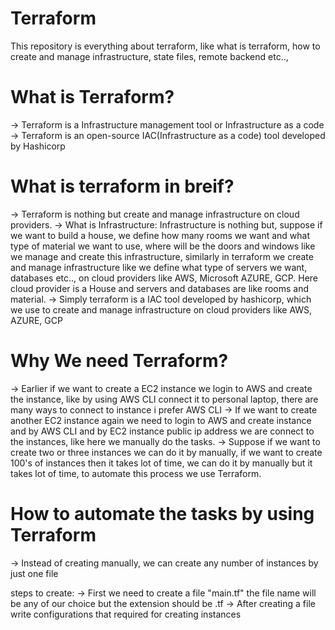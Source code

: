 # Terraform
This repository is everything about terraform, like what is terraform, how to create and manage infrastructure, state files, remote backend etc..,

# What is Terraform?
-> Terraform is a Infrastructure management tool or Infrastructure as a code
-> Terraform is an open-source IAC(Infrastructure as a code) tool developed by Hashicorp

# What is terraform in breif?
-> Terraform is nothing but create and manage infrastructure on cloud providers.
-> What is Infrastructure: Infrastructure is nothing but, suppose if we want to build a house, we define how many rooms we want and what type of material we want to use, where will be the doors and windows like we manage and create this infrastructure, similarly in terraform we create and manage infrastructure like we define what type of servers we want, databases etc.., on cloud providers like AWS, Microsoft AZURE, GCP. Here cloud provider is a House and servers and databases are like rooms and material. 
-> Simply terraform is a IAC tool developed by hashicorp, which we use to create and manage infrastructure on cloud providers like AWS, AZURE, GCP

# Why We need Terraform?
-> Earlier if we want to create a EC2 instance we login to AWS and create the instance, like by using AWS CLI connect it to personal laptop, there are many ways to connect to instance i prefer AWS CLI
-> If we want to create another EC2 instance again we need to login to AWS and create instance and by AWS CLI and by EC2 instance public ip address we are connect to the instances, like here we manually do the tasks.
-> Suppose if we want to create two or three instances we can do it by manually, if we want to create 100's of instances then it takes lot of time, we can do it by manually but it takes lot of time, to automate this process we use Terraform.

# How to automate the tasks by using Terraform
-> Instead of creating manually, we can create any number of instances by just one file

steps to create:
-> First we need to create a file "main.tf" the file name will be any of our choice but the extension should be .tf
-> After creating a file write configurations that required for creating instances 



 













